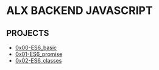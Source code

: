 # ALX BACKEND JAVASCRIPT

## PROJECTS

- [0x00-ES6_basic](alx-backend-javascript\0x00-ES6_basic)
- [0x01-ES6_promise](alx-backend-javascript\0x00-ES6_basic)
- [0x02-ES6_classes](alx-backend-javascript\0x00-ES6_basic)

